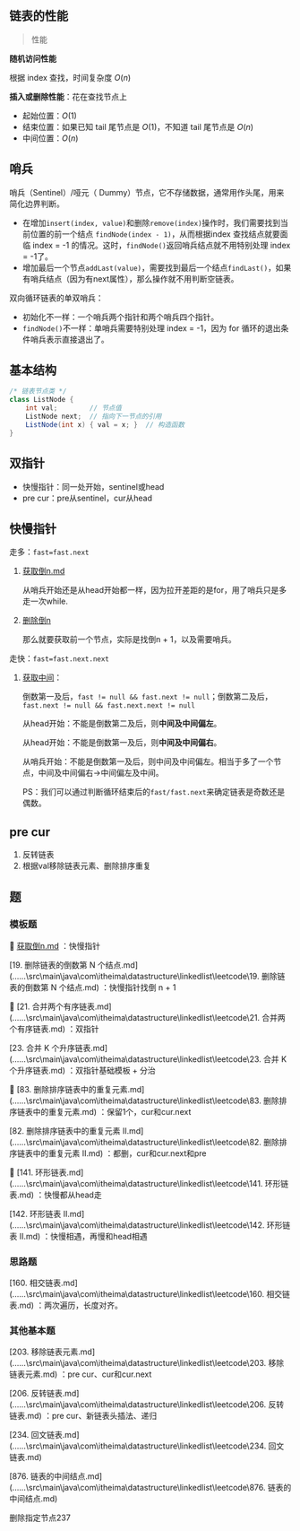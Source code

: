 ## 链表的性能

> 性能

**随机访问性能**

根据 index 查找，时间复杂度 $O(n)$

**插入或删除性能**：花在查找节点上

* 起始位置：$O(1)$
* 结束位置：如果已知 tail 尾节点是 $O(1)$，不知道 tail 尾节点是 $O(n)$
* 中间位置：$O(n)$

## 哨兵

哨兵（Sentinel）/哑元（ Dummy）节点，它不存储数据，通常用作头尾，用来简化边界判断。
- 在增加`insert(index, value)`和删除`remove(index)`操作时，我们需要找到当前位置的前一个结点 `findNode(index - 1)`，从而根据index 查找结点就要面临 index = -1 的情况。这时，`findNode()`返回哨兵结点就不用特别处理 index = -1了。
- 增加最后一个节点`addLast(value)`，需要找到最后一个结点`findLast()`，如果有哨兵结点（因为有next属性），那么操作就不用判断空链表。

双向循环链表的单双哨兵：
- 初始化不一样：一个哨兵两个指针和两个哨兵四个指针。
- `findNode()`不一样：单哨兵需要特别处理 index = -1，因为 for 循环的退出条件哨兵表示直接退出了。

## 基本结构

```java
/* 链表节点类 */
class ListNode {
    int val;        // 节点值
    ListNode next;  // 指向下一节点的引用
    ListNode(int x) { val = x; }  // 构造函数
}
```



## 双指针

- 快慢指针：同一处开始，sentinel或head
- pre cur：pre从sentinel，cur从head

## 快慢指针

走多：`fast=fast.next`
1. [获取倒n.md](../../../src/main/java/com/itheima/datastructure/linkedlist---/leetcode/获取倒n.md) 
   
   从哨兵开始还是从head开始都一样，因为拉开差距的是for，用了哨兵只是多走一次while.
2. [删除倒n](../../../src/main/java/com/itheima/datastructure/linkedlist---/leetcode/19删除倒n.md)
   
   那么就要获取前一个节点，实际是找倒n + 1，以及需要哨兵。


走快：`fast=fast.next.next`
1. [获取中间](../../../src/main/java/com/itheima/datastructure/linkedlist---/leetcode/876链表的中间结点.md)：
   
   倒数第一及后，`fast != null && fast.next != null`；倒数第二及后，`fast.next != null && fast.next.next != null`

   从head开始：不能是倒数第二及后，则**中间及中间偏左**。

   从head开始：不能是倒数第一及后，则**中间及中间偏右**。

   从哨兵开始：不能是倒数第一及后，则中间及中间偏左。相当于多了一个节点，中间及中间偏右→中间偏左及中间。

   PS：我们可以通过判断循环结束后的`fast/fast.next`来确定链表是奇数还是偶数。

## pre cur

1. 反转链表
2. 根据val移除链表元素、删除排序重复

## 题

### 模板题

🚀 [获取倒n.md](../../../src/main/java/com/src/main/java/com/itheima/datastructure/linkedlist/leetcode/获取倒n.md) ：快慢指针

  [19. 删除链表的倒数第 N 个结点.md](..\..\..\src\main\java\com\itheima\datastructure\linkedlist\leetcode\19. 删除链表的倒数第 N 个结点.md) ：快慢指针找倒 n + 1



🚀 [21. 合并两个有序链表.md](..\..\..\src\main\java\com\itheima\datastructure\linkedlist\leetcode\21. 合并两个有序链表.md) ：双指针

 [23. 合并 K 个升序链表.md](..\..\..\src\main\java\com\itheima\datastructure\linkedlist\leetcode\23. 合并 K 个升序链表.md) ：双指针基础模板 + 分治



🚀 [83. 删除排序链表中的重复元素.md](..\..\..\src\main\java\com\itheima\datastructure\linkedlist\leetcode\83. 删除排序链表中的重复元素.md) ：保留1个，cur和cur.next

 [82. 删除排序链表中的重复元素 II.md](..\..\..\src\main\java\com\itheima\datastructure\linkedlist\leetcode\82. 删除排序链表中的重复元素 II.md) ：都删，cur和cur.next和pre



🚀 [141. 环形链表.md](..\..\..\src\main\java\com\itheima\datastructure\linkedlist\leetcode\141. 环形链表.md) ：快慢都从head走

 [142. 环形链表 II.md](..\..\..\src\main\java\com\itheima\datastructure\linkedlist\leetcode\142. 环形链表 II.md) ：快慢相遇，再慢和head相遇



### 思路题

 [160. 相交链表.md](..\..\..\src\main\java\com\itheima\datastructure\linkedlist\leetcode\160. 相交链表.md) ：两次遍历，长度对齐。

### 其他基本题

 [203. 移除链表元素.md](..\..\..\src\main\java\com\itheima\datastructure\linkedlist\leetcode\203. 移除链表元素.md) ：pre cur、cur和cur.next

 [206. 反转链表.md](..\..\..\src\main\java\com\itheima\datastructure\linkedlist\leetcode\206. 反转链表.md) ：pre cur、新链表头插法、递归

 [234. 回文链表.md](..\..\..\src\main\java\com\itheima\datastructure\linkedlist\leetcode\234. 回文链表.md) 



 [876. 链表的中间结点.md](..\..\..\src\main\java\com\itheima\datastructure\linkedlist\leetcode\876. 链表的中间结点.md) 



删除指定节点237
